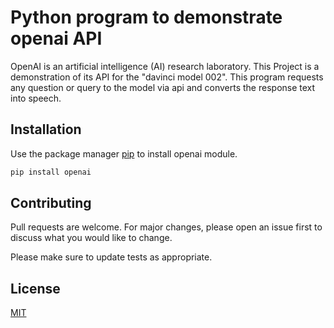 # Python program to demonstrate openai API

OpenAI is an artificial intelligence (AI) research laboratory. This Project is a demonstration of its API for the "davinci model 002". This program requests any question or query to the model via api and converts the response text into speech.

## Installation

Use the package manager [pip](https://pip.pypa.io/en/stable/) to install openai module.

```bash
pip install openai
```

## Contributing

Pull requests are welcome. For major changes, please open an issue first
to discuss what you would like to change.

Please make sure to update tests as appropriate.

## License

[MIT](https://choosealicense.com/licenses/mit/)
